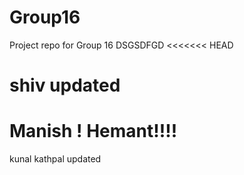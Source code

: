 # Group16
Project repo for Group 16
DSGSDFGD
<<<<<<< HEAD

shiv updated
=======
Manish !
Hemant!!!!
======

kunal kathpal updated